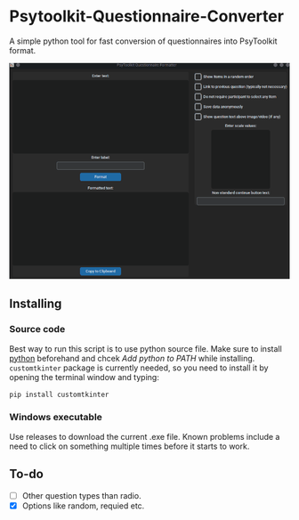 # Psytoolkit-Questionnaire-Converter

A simple python tool for fast conversion of questionnaires into PsyToolkit format.

![gif example](https://github.com/jakub-jedrusiak/Psytoolkit-Questionnaire-Converter/blob/main/example.gif)

## Installing

### Source code

Best way to run this script is to use python source file. Make sure to install [python](https://www.python.org/) beforehand and chcek *Add python to PATH* while installing. `customtkinter` package is currently needed, so you need to install it by opening the terminal window and typing:

```bash
pip install customtkinter
```

### Windows executable

Use releases to download the current .exe file. Known problems include a need to click on something multiple times before it starts to work.

## To-do

- [ ] Other question types than radio.
- [X] Options like random, requied etc.
